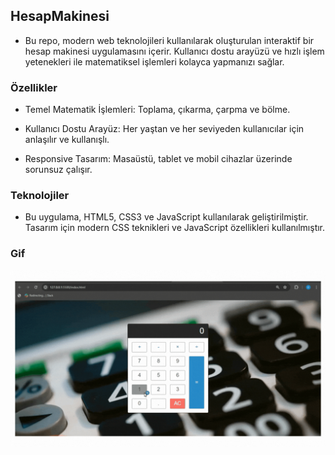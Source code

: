 ## HesapMakinesi

- Bu repo, modern web teknolojileri kullanılarak oluşturulan interaktif bir hesap makinesi uygulamasını içerir. Kullanıcı dostu arayüzü ve hızlı işlem yetenekleri ile matematiksel işlemleri kolayca yapmanızı sağlar. 

### Özellikler 

- Temel Matematik İşlemleri: Toplama, çıkarma, çarpma ve bölme. 

- Kullanıcı Dostu Arayüz: Her yaştan ve her seviyeden kullanıcılar için anlaşılır ve kullanışlı.

- Responsive Tasarım: Masaüstü, tablet ve mobil cihazlar üzerinde sorunsuz çalışır. 

### Teknolojiler 

- Bu uygulama, HTML5, CSS3 ve JavaScript kullanılarak geliştirilmiştir. Tasarım için modern CSS teknikleri ve JavaScript özellikleri kullanılmıştır.

### Gif 

<img src="screen.gif" />
